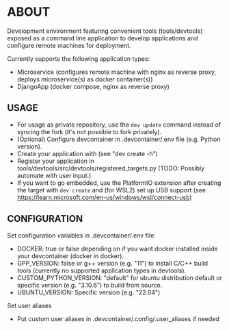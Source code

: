 # ABOUT

Development environment featuring convenient tools (tools/devtools) exposed as a command line application to develop applications and configure remote machines for deployment.

Currently supports the following application types:

-   Microservice (configures remote machine with nginx as reverse proxy, deploys microservice(s) as docker container(s))
-   DjangoApp (docker compose, nginx as reverse proxy)

## USAGE

-   For usage as private repository, use the `dev update` command instead of syncing the fork (it's not possible to fork privately).
-   (Optional) Configure devcontainer in .devcontainer/.env file (e.g. Python version).
-   Create your application with (see "dev create -h")
-   Register your application in tools/devtools/src/devtools/registered_targets.py (TODO: Possibly automate with user input.)
-   If you want to go embedded, use the PlatformIO extension after creating the target with `dev create` and (for WSL2) set up USB support (see https://learn.microsoft.com/en-us/windows/wsl/connect-usb)

## CONFIGURATION

Set configuration variables in .devcontainer/.env file:

-   DOCKER: true or false depending on if you want docker installed inside your devcontainer (docker in docker).
-   GPP_VERSION: false or g++ version (e.g. "11") to install C/C++ build tools (currently no supported application types in devtools).
-   CUSTOM_PYTHON_VERSION: "default" for ubuntu distribution default or specific version (e.g. "3.10.6") to build from source.
-   UBUNTU_VERSION: Specific version (e.g. "22.04")

Set user aliases

-   Put custom user aliases in .devcontainer/.config/.user_aliases if needed
